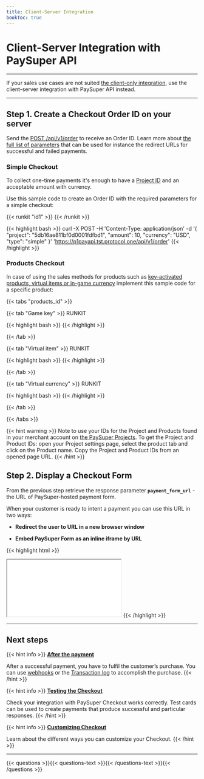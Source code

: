 ```yaml
---
title: Client-Server Integration
bookToc: true
---
```


# Client-Server Integration with PaySuper API
***

If your sales use cases are not suited [the client-only integration](/docs/payments/sdk-integration/), use the client-server integration with PaySuper API instead.

***

## **Step 1.** Create a Checkout Order ID on your server

Send the [POST /api/v1/order](ССЫЛКА) to receive an Order ID. Learn more about [the full list of parameters](ССЫЛКА) that can be used for instance the redirect URLs for successful and failed payments.

### **Simple Checkout**

To collect one-time payments it's enough to have a [Project ID](/docs/payments/quick-start/#step-2-set-up-a-project) and an acceptable amount with currency.

Use this sample code to create an Order ID with the required parameters for a simple checkout:

{{< runkit "id1" >}}
{{< /runkit >}}

{{< highlight bash >}}
curl -X POST -H 'Content-Type: application/json' -d '{
    "project": "5db16ae811bf0d0001fdfbd1",
    "amount": 10,
    "currency": "USD",
    "type": "simple"
}' 'https://p1payapi.tst.protocol.one/api/v1/order'
{{< /highlight >}}

### **Products Checkout**

In case of using the sales methods for products such as [key-activated products, virtual items or in-game currency](/docs/payments/quick-start/#step-2-set-up-a-project) implement this sample code for a specific product:

{{< tabs "products_id" >}}

{{< tab "Game key" >}}
RUNKIT

{{< highlight bash >}}
{{< /highlight >}}

{{< /tab >}}

{{< tab "Virtual item" >}}
RUNKIT

{{< highlight bash >}}
{{< /highlight >}}

{{< /tab >}}

{{< tab "Virtual currency" >}}
RUNKIT

{{< highlight bash >}}
{{< /highlight >}}

{{< /tab >}}

{{< /tabs >}}

{{< hint warning >}}
Note to use your IDs for the Project and Products found in your merchant account on [the PaySuper Projects](https://paysupermgmt.tst.protocol.one/projects/). To get the Project and Product IDs: open your Project settings page, select the product tab and click on the Product name. Copy the Project and Product IDs from an opened page URL.
{{< /hint >}}

## **Step 2.** Display a Checkout Form

From the previous step retrieve the response parameter **`payment_form_url`** - the URL of PaySuper-hosted payment form.

When your customer is ready to intent a payment you can use this URL in two ways:

* **Redirect the user to URL in a new browser window**

* **Embed PaySuper Form as an inline iframe by URL**

{{< highlight html >}}
<iframe src="{payment_form_url}"></iframe>
{{< /highlight >}}

***

## Next steps

{{< hint info >}}
[**After the payment**](/docs/payments/live/)

After a successful payment, you have to fulfil the customer’s purchase. You can use [webhooks](ССЫЛКА) or the [Transaction log](ССЫЛКА) to accomplish the purchase.
{{< /hint >}}

{{< hint info >}}
[**Testing the Checkout**](/docs/payments/testing/)

Check your integration with PaySuper Checkout works correctly. Test cards can be used to create payments that produce successful and particular responses.
{{< /hint >}}

{{< hint info >}}
[**Customizing Checkout**](/docs/payments/customization/)

Learn about the different ways you can customize your Checkout.
{{< /hint >}}

***

{{< questions >}}{{< questions-text >}}{{< /questions-text >}}{{< /questions >}}